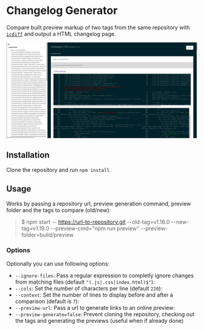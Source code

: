 # Changelog Generator

Compare built preview markup of two tags from the same repository with [`icdiff`](https://github.com/jeffkaufman/icdiff) and output a HTML changelog page.

![Changelog Output](screenshot.png)

## Installation

Clone the repository and run `npm install`.

## Usage

Works by passing a repository url, preview generation command, preview folder and the tags to compare (old/new):

> $ npm start -- https://url-to-repository.git --old-tag=v1.18.0 --new-tag=v1.19.0 --preview-cmd="npm run preview" --preview-folder=build/preview

### Options

Optionally you can use following options:

* `--ignore-files`: Pass a regular expression to completly ignore changes from matching files (default `"(.js|.css|index.html)$"`):
* `--cols`: Set the number of characters per line (default `220`):
* `--context`: Set the number of lines to display before and after a comparison (default is `7`):
* `--preview-url`: Pass a url to generate links to an online preview:
* `--preview-generate=false`: Prevent cloning the repository, checking out the tags and generating the previews (useful when if already done)
